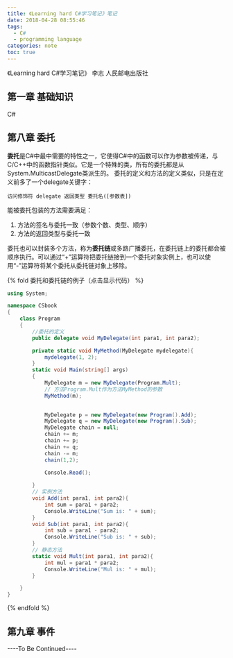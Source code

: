 ```yaml
---
title: 《Learning hard C#学习笔记》笔记
date: 2018-04-28 08:55:46
tags:
  - C#
  - programming language
categories: note
toc: true
---
```



《Learning hard C#学习笔记》 李志 人民邮电出版社
<!--more-->

<!-- toc -->

## 第一章 基础知识 ##

C#


## 第八章 委托

**委托**是C#中最中需要的特性之一，它使得C#中的函数可以作为参数被传递，与C/C++中的函数指针类似。它是一个特殊的类，所有的委托都是从System.MulticastDelegate类派生的。
委托的定义和方法的定义类似，只是在定义前多了一个delegate关键字：

    访问修饰符 delegate 返回类型 委托名([参数表])

能被委托包装的方法需要满足：
1. 方法的签名与委托一致（参数个数、类型、顺序）
2. 方法的返回类型与委托一致

委托也可以封装多个方法，称为**委托链**或多路广播委托，在委托链上的委托都会被顺序执行。可以通过“+”运算符把委托链接到一个委托对象实例上，也可以使用“-”运算符将某个委托从委托链对象上移除。

{% fold 委托和委托链的例子（点击显示代码） %}
``` csharp
using System;

namespace CSbook
{
    class Program
    {
        //委托的定义
        public delegate void MyDelegate(int para1, int para2);

        private static void MyMethod(MyDelegate mydelegate){
            mydelegate(1, 2);
        }
        static void Main(string[] args)
        {
            MyDelegate m = new MyDelegate(Program.Mult);
            // 方法Program.Mult作为方法MyMethod的参数
            MyMethod(m);
            

            MyDelegate p = new MyDelegate(new Program().Add);
            MyDelegate q = new MyDelegate(new Program().Sub);
            MyDelegate chain = null;
            chain += m;
            chain += p;
            chain += q;
            chain -= m;
            chain(1,2);

            Console.Read();
  
        }
        // 实例方法
        void Add(int para1, int para2){
            int sum = para1 + para2;
            Console.WriteLine("Sum is: " + sum);
        }
        void Sub(int para1, int para2){
            int sub = para1 - para2;
            Console.WriteLine("Sub is: " + sub);
        }
        // 静态方法
        static void Mult(int para1, int para2){
            int mul = para1 * para2;
            Console.WriteLine("Mul is: " + mul);
        }

    }
}
```
{% endfold %}

## 第九章 事件


----To Be Continued----